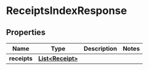 

# ReceiptsIndexResponse

## Properties

Name | Type | Description | Notes
------------ | ------------- | ------------- | -------------
**receipts** | [**List&lt;Receipt&gt;**](Receipt.md) |  | 



